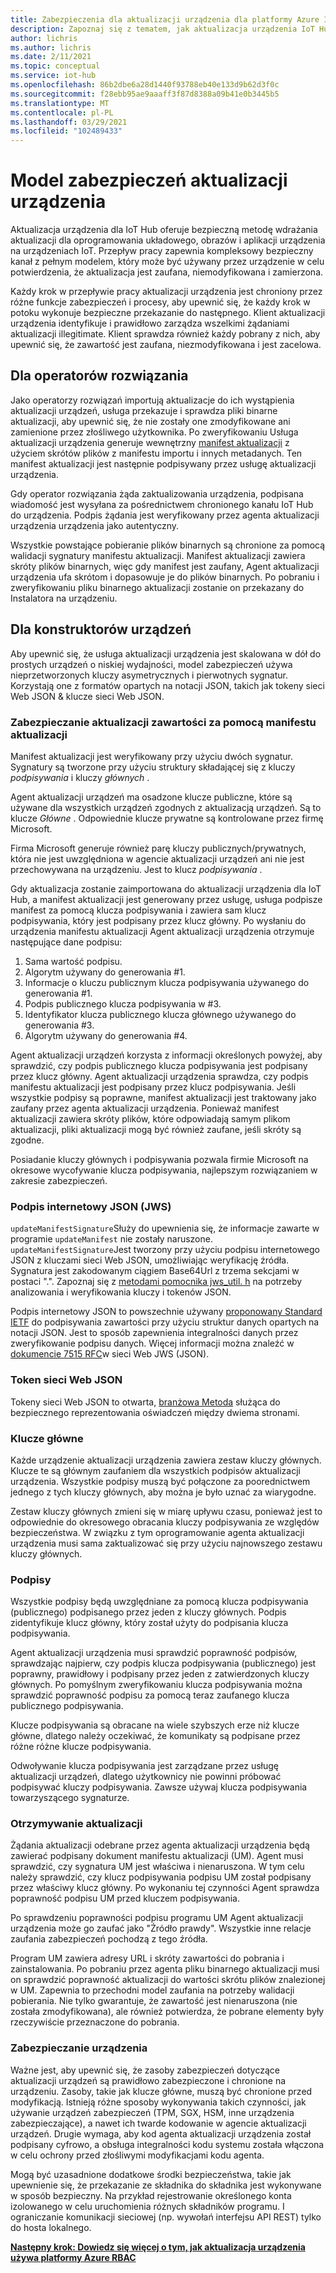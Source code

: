 ```yaml
---
title: Zabezpieczenia dla aktualizacji urządzenia dla platformy Azure IoT Hub | Microsoft Docs
description: Zapoznaj się z tematem, jak aktualizacja urządzenia IoT Hub zapewnia bezpieczne aktualizowanie urządzeń.
author: lichris
ms.author: lichris
ms.date: 2/11/2021
ms.topic: conceptual
ms.service: iot-hub
ms.openlocfilehash: 86b2dbe6a28d1440f93788eb40e133d9b62d3f0c
ms.sourcegitcommit: f28ebb95ae9aaaff3f87d8388a09b41e0b3445b5
ms.translationtype: MT
ms.contentlocale: pl-PL
ms.lasthandoff: 03/29/2021
ms.locfileid: "102489433"
---
```

# <a name="device-update-security-model"></a>Model zabezpieczeń aktualizacji urządzenia

Aktualizacja urządzenia dla IoT Hub oferuje bezpieczną metodę wdrażania aktualizacji dla oprogramowania układowego, obrazów i aplikacji urządzenia na urządzeniach IoT. Przepływ pracy zapewnia kompleksowy bezpieczny kanał z pełnym modelem, który może być używany przez urządzenie w celu potwierdzenia, że aktualizacja jest zaufana, niemodyfikowana i zamierzona.

Każdy krok w przepływie pracy aktualizacji urządzenia jest chroniony przez różne funkcje zabezpieczeń i procesy, aby upewnić się, że każdy krok w potoku wykonuje bezpieczne przekazanie do następnego. Klient aktualizacji urządzenia identyfikuje i prawidłowo zarządza wszelkimi żądaniami aktualizacji illegitimate. Klient sprawdza również każdy pobrany z nich, aby upewnić się, że zawartość jest zaufana, niezmodyfikowana i jest zacelowa.

## <a name="for-solution-operators"></a>Dla operatorów rozwiązania

Jako operatorzy rozwiązań importują aktualizacje do ich wystąpienia aktualizacji urządzeń, usługa przekazuje i sprawdza pliki binarne aktualizacji, aby upewnić się, że nie zostały one zmodyfikowane ani zamienione przez złośliwego użytkownika. Po zweryfikowaniu Usługa aktualizacji urządzenia generuje wewnętrzny [manifest aktualizacji](./update-manifest.md) z użyciem skrótów plików z manifestu importu i innych metadanych. Ten manifest aktualizacji jest następnie podpisywany przez usługę aktualizacji urządzenia.

Gdy operator rozwiązania żąda zaktualizowania urządzenia, podpisana wiadomość jest wysyłana za pośrednictwem chronionego kanału IoT Hub do urządzenia. Podpis żądania jest weryfikowany przez agenta aktualizacji urządzenia urządzenia jako autentyczny. 

Wszystkie powstające pobieranie plików binarnych są chronione za pomocą walidacji sygnatury manifestu aktualizacji. Manifest aktualizacji zawiera skróty plików binarnych, więc gdy manifest jest zaufany, Agent aktualizacji urządzenia ufa skrótom i dopasowuje je do plików binarnych. Po pobraniu i zweryfikowaniu pliku binarnego aktualizacji zostanie on przekazany do Instalatora na urządzeniu.

## <a name="for-device-builders"></a>Dla konstruktorów urządzeń

Aby upewnić się, że usługa aktualizacji urządzenia jest skalowana w dół do prostych urządzeń o niskiej wydajności, model zabezpieczeń używa nieprzetworzonych kluczy asymetrycznych i pierwotnych sygnatur. Korzystają one z formatów opartych na notacji JSON, takich jak tokeny sieci Web JSON & klucze sieci Web JSON.

### <a name="securing-update-content-via-the-update-manifest"></a>Zabezpieczanie aktualizacji zawartości za pomocą manifestu aktualizacji

Manifest aktualizacji jest weryfikowany przy użyciu dwóch sygnatur. Sygnatury są tworzone przy użyciu struktury składającej się z kluczy *podpisywania* i kluczy *głównych* .

Agent aktualizacji urządzeń ma osadzone klucze publiczne, które są używane dla wszystkich urządzeń zgodnych z aktualizacją urządzeń. Są to klucze *Główne* . Odpowiednie klucze prywatne są kontrolowane przez firmę Microsoft.

Firma Microsoft generuje również parę kluczy publicznych/prywatnych, która nie jest uwzględniona w agencie aktualizacji urządzeń ani nie jest przechowywana na urządzeniu. Jest to klucz *podpisywania* .

Gdy aktualizacja zostanie zaimportowana do aktualizacji urządzenia dla IoT Hub, a manifest aktualizacji jest generowany przez usługę, usługa podpisze manifest za pomocą klucza podpisywania i zawiera sam klucz podpisywania, który jest podpisany przez klucz główny. Po wysłaniu do urządzenia manifestu aktualizacji Agent aktualizacji urządzenia otrzymuje następujące dane podpisu:

1. Sama wartość podpisu.
2. Algorytm używany do generowania #1.
3. Informacje o kluczu publicznym klucza podpisywania używanego do generowania #1.
4. Podpis publicznego klucza podpisywania w #3.
5. Identyfikator klucza publicznego klucza głównego używanego do generowania #3.
6. Algorytm używany do generowania #4.

Agent aktualizacji urządzeń korzysta z informacji określonych powyżej, aby sprawdzić, czy podpis publicznego klucza podpisywania jest podpisany przez klucz główny. Agent aktualizacji urządzenia sprawdza, czy podpis manifestu aktualizacji jest podpisany przez klucz podpisywania. Jeśli wszystkie podpisy są poprawne, manifest aktualizacji jest traktowany jako zaufany przez agenta aktualizacji urządzenia. Ponieważ manifest aktualizacji zawiera skróty plików, które odpowiadają samym plikom aktualizacji, pliki aktualizacji mogą być również zaufane, jeśli skróty są zgodne.

Posiadanie kluczy głównych i podpisywania pozwala firmie Microsoft na okresowe wycofywanie klucza podpisywania, najlepszym rozwiązaniem w zakresie zabezpieczeń.

### <a name="json-web-signature-jws"></a>Podpis internetowy JSON (JWS)

`updateManifestSignature`Służy do upewnienia się, że informacje zawarte w programie `updateManifest` nie zostały naruszone. `updateManifestSignature`Jest tworzony przy użyciu podpisu internetowego JSON z kluczami sieci Web JSON, umożliwiając weryfikację źródła. Sygnatura jest zakodowanym ciągiem Base64Url z trzema sekcjami w postaci ".".  Zapoznaj się z [metodami pomocnika jws_util. h](https://github.com/Azure/iot-hub-device-update/tree/main/src/utils/jws_utils) na potrzeby analizowania i weryfikowania kluczy i tokenów JSON.

Podpis internetowy JSON to powszechnie używany [proponowany Standard IETF](https://tools.ietf.org/html/rfc7515) do podpisywania zawartości przy użyciu struktur danych opartych na notacji JSON. Jest to sposób zapewnienia integralności danych przez zweryfikowanie podpisu danych. Więcej informacji można znaleźć w [dokumencie 7515 RFC](https://www.rfc-editor.org/info/rfc7515)w sieci Web JWS (JSON).

### <a name="json-web-token"></a>Token sieci Web JSON

Tokeny sieci Web JSON to otwarta, [branżowa Metoda](https://tools.ietf.org/html/rfc7519) służąca do bezpiecznego reprezentowania oświadczeń między dwiema stronami.

### <a name="root-keys"></a>Klucze główne

Każde urządzenie aktualizacji urządzenia zawiera zestaw kluczy głównych. Klucze te są głównym zaufaniem dla wszystkich podpisów aktualizacji urządzenia. Wszystkie podpisy muszą być połączone za poorednictwem jednego z tych kluczy głównych, aby można je było uznać za wiarygodne.

Zestaw kluczy głównych zmieni się w miarę upływu czasu, ponieważ jest to odpowiednie do okresowego obracania kluczy podpisywania ze względów bezpieczeństwa. W związku z tym oprogramowanie agenta aktualizacji urządzenia musi sama zaktualizować się przy użyciu najnowszego zestawu kluczy głównych. 

### <a name="signatures"></a>Podpisy

Wszystkie podpisy będą uwzględniane za pomocą klucza podpisywania (publicznego) podpisanego przez jeden z kluczy głównych. Podpis zidentyfikuje klucz główny, który został użyty do podpisania klucza podpisywania. 

Agent aktualizacji urządzenia musi sprawdzić poprawność podpisów, sprawdzając najpierw, czy podpis klucza podpisywania (publicznego) jest poprawny, prawidłowy i podpisany przez jeden z zatwierdzonych kluczy głównych. Po pomyślnym zweryfikowaniu klucza podpisywania można sprawdzić poprawność podpisu za pomocą teraz zaufanego klucza publicznego podpisywania.

Klucze podpisywania są obracane na wiele szybszych erze niż klucze główne, dlatego należy oczekiwać, że komunikaty są podpisane przez różne różne klucze podpisywania. 

Odwoływanie klucza podpisywania jest zarządzane przez usługę aktualizacji urządzeń, dlatego użytkownicy nie powinni próbować podpisywać kluczy podpisywania. Zawsze używaj klucza podpisywania towarzyszącego sygnaturze.

### <a name="receiving-updates"></a>Otrzymywanie aktualizacji

Żądania aktualizacji odebrane przez agenta aktualizacji urządzenia będą zawierać podpisany dokument manifestu aktualizacji (UM). Agent musi sprawdzić, czy sygnatura UM jest właściwa i nienaruszona. W tym celu należy sprawdzić, czy klucz podpisywania podpisu UM został podpisany przez właściwy klucz główny. Po wykonaniu tej czynności Agent sprawdza poprawność podpisu UM przed kluczem podpisywania.

Po sprawdzeniu poprawności podpisu programu UM Agent aktualizacji urządzenia może go zaufać jako "Źródło prawdy". Wszystkie inne relacje zaufania zabezpieczeń pochodzą z tego źródła. 

Program UM zawiera adresy URL i skróty zawartości do pobrania i zainstalowania. Po pobraniu przez agenta pliku binarnego aktualizacji musi on sprawdzić poprawność aktualizacji do wartości skrótu plików znalezionej w UM. Zapewnia to przechodni model zaufania na potrzeby walidacji pobierania. Nie tylko gwarantuje, że zawartość jest nienaruszona (nie została zmodyfikowana), ale również potwierdza, że pobrane elementy były rzeczywiście przeznaczone do pobrania. 

### <a name="securing-the-device"></a>Zabezpieczanie urządzenia

Ważne jest, aby upewnić się, że zasoby zabezpieczeń dotyczące aktualizacji urządzeń są prawidłowo zabezpieczone i chronione na urządzeniu. Zasoby, takie jak klucze główne, muszą być chronione przed modyfikacją. Istnieją różne sposoby wykonywania takich czynności, jak używanie urządzeń zabezpieczeń (TPM, SGX, HSM, inne urządzenia zabezpieczające), a nawet ich twarde kodowanie w agencie aktualizacji urządzeń. Drugie wymaga, aby kod agenta aktualizacji urządzenia został podpisany cyfrowo, a obsługa integralności kodu systemu została włączona w celu ochrony przed złośliwymi modyfikacjami kodu agenta.

Mogą być uzasadnione dodatkowe środki bezpieczeństwa, takie jak upewnienie się, że przekazanie ze składnika do składnika jest wykonywane w sposób bezpieczny. Na przykład rejestrowanie określonego konta izolowanego w celu uruchomienia różnych składników programu. I ograniczanie komunikacji sieciowej (np. wywołań interfejsu API REST) tylko do hosta lokalnego.

**[Następny krok: Dowiedz się więcej o tym, jak aktualizacja urządzenia używa platformy Azure RBAC](.\device-update-control-access.md)**